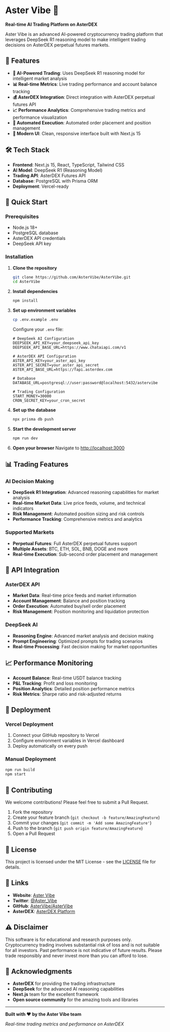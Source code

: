 # Aster Vibe 🚀

**Real-time AI Trading Platform on AsterDEX**

Aster Vibe is an advanced AI-powered cryptocurrency trading platform that leverages DeepSeek R1 reasoning model to make intelligent trading decisions on AsterDEX perpetual futures markets.

## 🌟 Features

- **🤖 AI-Powered Trading**: Uses DeepSeek R1 reasoning model for intelligent market analysis
- **📊 Real-time Metrics**: Live trading performance and account balance tracking
- **💰 AsterDEX Integration**: Direct integration with AsterDEX perpetual futures API
- **📈 Performance Analytics**: Comprehensive trading metrics and performance visualization
- **🔄 Automated Execution**: Automated order placement and position management
- **📱 Modern UI**: Clean, responsive interface built with Next.js 15

## 🛠️ Tech Stack

- **Frontend**: Next.js 15, React, TypeScript, Tailwind CSS
- **AI Model**: DeepSeek R1 (Reasoning Model)
- **Trading API**: AsterDEX Futures API
- **Database**: PostgreSQL with Prisma ORM
- **Deployment**: Vercel-ready

## 🚀 Quick Start

### Prerequisites

- Node.js 18+ 
- PostgreSQL database
- AsterDEX API credentials
- DeepSeek API key

### Installation

1. **Clone the repository**
   ```bash
   git clone https://github.com/AsterVibe/AsterVibe.git
   cd AsterVibe
   ```

2. **Install dependencies**
   ```bash
   npm install
   ```

3. **Set up environment variables**
   ```bash
   cp .env.example .env
   ```
   
   Configure your `.env` file:
   ```env
   # DeepSeek AI Configuration
   DEEPSEEK_API_KEY=your_deepseek_api_key
   DEEPSEEK_API_BASE_URL=https://www.chataiapi.com/v1
   
   # AsterDEX API Configuration
   ASTER_API_KEY=your_aster_api_key
   ASTER_API_SECRET=your_aster_api_secret
   ASTER_API_BASE_URL=https://fapi.asterdex.com
   
   # Database
   DATABASE_URL=postgresql://user:password@localhost:5432/astervibe
   
   # Trading Configuration
   START_MONEY=30000
   CRON_SECRET_KEY=your_cron_secret
   ```

4. **Set up the database**
   ```bash
   npx prisma db push
   ```

5. **Start the development server**
   ```bash
   npm run dev
   ```

6. **Open your browser**
   Navigate to [http://localhost:3000](http://localhost:3000)

## 📊 Trading Features

### AI Decision Making
- **DeepSeek R1 Integration**: Advanced reasoning capabilities for market analysis
- **Real-time Market Data**: Live price feeds, volume, and technical indicators
- **Risk Management**: Automated position sizing and risk controls
- **Performance Tracking**: Comprehensive metrics and analytics

### Supported Markets
- **Perpetual Futures**: Full AsterDEX perpetual futures support
- **Multiple Assets**: BTC, ETH, SOL, BNB, DOGE and more
- **Real-time Execution**: Sub-second order placement and management

## 🔧 API Integration

### AsterDEX API
- **Market Data**: Real-time price feeds and market information
- **Account Management**: Balance and position tracking
- **Order Execution**: Automated buy/sell order placement
- **Risk Management**: Position monitoring and liquidation protection

### DeepSeek AI
- **Reasoning Engine**: Advanced market analysis and decision making
- **Prompt Engineering**: Optimized prompts for trading scenarios
- **Real-time Processing**: Fast decision making for market opportunities

## 📈 Performance Monitoring

- **Account Balance**: Real-time USDT balance tracking
- **P&L Tracking**: Profit and loss monitoring
- **Position Analytics**: Detailed position performance metrics
- **Risk Metrics**: Sharpe ratio and risk-adjusted returns

## 🚀 Deployment

### Vercel Deployment
1. Connect your GitHub repository to Vercel
2. Configure environment variables in Vercel dashboard
3. Deploy automatically on every push

### Manual Deployment
```bash
npm run build
npm start
```

## 🤝 Contributing

We welcome contributions! Please feel free to submit a Pull Request.

1. Fork the repository
2. Create your feature branch (`git checkout -b feature/AmazingFeature`)
3. Commit your changes (`git commit -m 'Add some AmazingFeature'`)
4. Push to the branch (`git push origin feature/AmazingFeature`)
5. Open a Pull Request

## 📄 License

This project is licensed under the MIT License - see the [LICENSE](LICENSE) file for details.

## 🔗 Links

- **Website**: [Aster Vibe](https://astervibe.com)
- **Twitter**: [@Aster_Vibe](https://x.com/Aster_Vibe)
- **GitHub**: [AsterVibe/AsterVibe](https://github.com/AsterVibe/AsterVibe)
- **AsterDEX**: [AsterDEX Platform](https://asterdex.com)

## ⚠️ Disclaimer

This software is for educational and research purposes only. Cryptocurrency trading involves substantial risk of loss and is not suitable for all investors. Past performance is not indicative of future results. Please trade responsibly and never invest more than you can afford to lose.

## 🙏 Acknowledgments

- **AsterDEX** for providing the trading infrastructure
- **DeepSeek** for the advanced AI reasoning capabilities
- **Next.js** team for the excellent framework
- **Open source community** for the amazing tools and libraries

---

**Built with ❤️ by the Aster Vibe team**

*Real-time trading metrics and performance on AsterDEX*